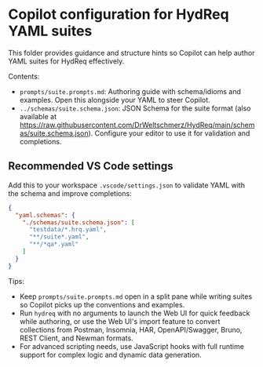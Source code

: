 # Copilot configuration for HydReq YAML suites

This folder provides guidance and structure hints so Copilot can help author YAML suites for HydReq effectively.

Contents:
- `prompts/suite.prompts.md`: Authoring guide with schema/idioms and examples. Open this alongside your YAML to steer Copilot.
- `../schemas/suite.schema.json`: JSON Schema for the suite format (also available at https://raw.githubusercontent.com/DrWeltschmerz/HydReq/main/schemas/suite.schema.json). Configure your editor to use it for validation and completions.

## Recommended VS Code settings

Add this to your workspace `.vscode/settings.json` to validate YAML with the schema and improve completions:

```json
{
  "yaml.schemas": {
    "./schemas/suite.schema.json": [
      "testdata/*.hrq.yaml",
      "**/suite*.yaml",
      "**/*qa*.yaml"
    ]
  }
}
```

Tips:
- Keep `prompts/suite.prompts.md` open in a split pane while writing suites so Copilot picks up the conventions and examples.
- Run `hydreq` with no arguments to launch the Web UI for quick feedback while authoring, or use the Web UI's import feature to convert collections from Postman, Insomnia, HAR, OpenAPI/Swagger, Bruno, REST Client, and Newman formats.
- For advanced scripting needs, use JavaScript hooks with full runtime support for complex logic and dynamic data generation.
